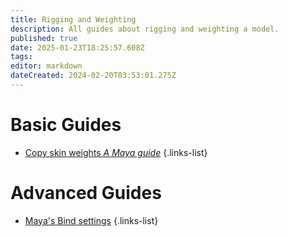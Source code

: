```yaml
---
title: Rigging and Weighting
description: All guides about rigging and weighting a model.
published: true
date: 2025-01-23T18:25:57.608Z
tags: 
editor: markdown
dateCreated: 2024-02-20T03:53:01.275Z
---
```


# Basic Guides
- [Copy skin weights *A Maya guide*](/specific-guide/rigging-weighting/maya/copy-skinweights)
 {.links-list}

# Advanced Guides
- [Maya's Bind settings](/specific-guide/3d-modelling/maya/bind-settings)
	{.links-list}

